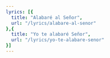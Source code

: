 ```yaml
---
lyrics: [{
  title: "Alabaré al Señor", 
  url: "/lyrics/alabare-al-senor"
},{
  title: "Yo te alabaré Señor", 
  url: "/lyrics/yo-te-alabare-senor"
}]
---
```

